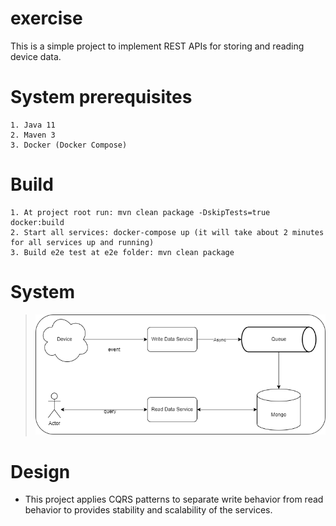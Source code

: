 # exercise
This is a simple project to implement REST APIs for storing and reading device data.
# System prerequisites
    1. Java 11
    2. Maven 3
    3. Docker (Docker Compose)
# Build
    1. At project root run: mvn clean package -DskipTests=true docker:build
    2. Start all services: docker-compose up (it will take about 2 minutes for all services up and running)
    3. Build e2e test at e2e folder: mvn clean package
# System 
>![Preview](https://raw.githubusercontent.com/tphiep/exercise/master/Diagram.drawio.png)
# Design 
- This project applies CQRS patterns to separate write behavior from read behavior to provides stability and scalability of the services.